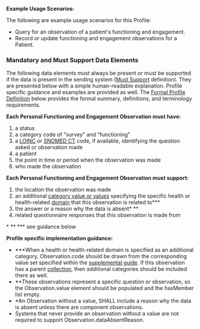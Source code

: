 **Example Usage Scenarios:**

The following are example usage scenarios for this Profile:
* Query for an observation of a patient's functioning and engagement.
* Record or update functioning and engagement observations for a Patient.

### Mandatory and Must Support Data Elements

The following data elements must always be present or must be supported if the data is present in the sending system ([Must Support](formal_specification.html#must-support) definition). They are presented below with a simple human-readable explanation.  Profile specific guidance and examples are provided as well.  The [Formal Profile Definition](#profile) below provides the formal summary, definitions, and terminology requirements.

**Each Personal Functioning and Engagement Observation must have:**

1. a status
1. a category code of "survey" and "functioning"
1. a [LOINC](http://loinc.org/) or [SNOMED CT](http://hl7.org/fhir/R4/codesystem-snomedct.html) code, if available, identifying the question asked or observation made
1. a patient
1. the point in time or period when the observation was made
1. who made the observation

**Each Personal Functioning and Engagement Observation must support:**

1. the location the observation was made
1. an additional [category value or values](ValueSet-pfe-category-vs.html) specifying the specific health or health-related [domain](domains.html) that this observation is related to***
1. the answer or a reason why the data is absent* **
1. related questionnaire responses that this observation is made from

\* ** *** see guidance below

**Profile specific implementation guidance:**

* ***When a health or health-related domain is specified as an additional category, Observation.code should be drawn from the corresponding value set specified within the [supplemental guide](https://confluence.hl7.org/display/PC/Supplemental+Guide). If this observation has a parent [collection](StructureDefinition-pfe-collection.html), then additional categories should be included there as well.
* **These observations represent a specific question or observation, so the Observation.value element should be populated and the hasMember list empty.
* *An Observation without a value, SHALL include a reason why the data is absent unless there are component observations.
* Systems that never provide an observation without a value are not required to support Observation.dataAbsentReason.

